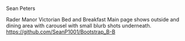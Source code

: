 Sean Peters

Rader Manor Victorian Bed and Breakfast
Main page shows outside and dining area with carousel with small blurb shots underneath. 
https://github.com/SeanP1001/Bootstrap_B-B
